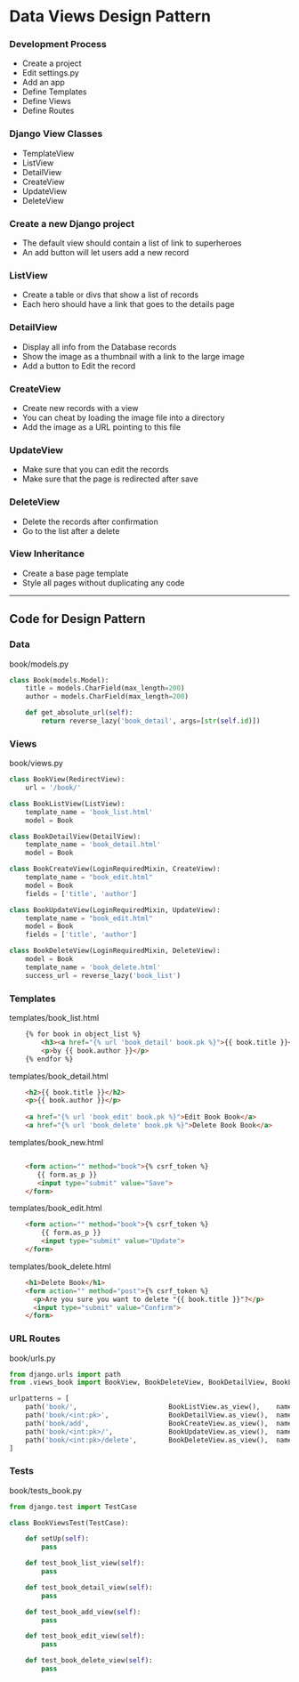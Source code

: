 # Data Views Design Pattern


### Development Process
* Create a project
* Edit settings.py
* Add an app
* Define Templates
* Define Views
* Define Routes


### Django View Classes
* TemplateView
* ListView
* DetailView
* CreateView
* UpdateView
* DeleteView


### Create a new Django project
* The default view should contain a list of link to superheroes
* An add button will let users add a new record


### ListView
* Create a table or divs that show a list of records
* Each hero should have a link that goes to the details page


### DetailView
* Display all info from the Database records
* Show the image as a thumbnail with a link to the large image
* Add a button to Edit the record


### CreateView
* Create new records with a view
* You can cheat by loading the image file into a directory
* Add the image as a URL pointing to this file


### UpdateView
* Make sure that you can edit the records
* Make sure that the page is redirected after save


### DeleteView
* Delete the records after confirmation
* Go to the list after a delete


### View Inheritance
* Create a base page template
* Style all pages without duplicating any code

---


## Code for Design Pattern

### Data

book/models.py

```python
class Book(models.Model):
    title = models.CharField(max_length=200)
    author = models.CharField(max_length=200)

    def get_absolute_url(self):
        return reverse_lazy('book_detail', args=[str(self.id)])
```


### Views

book/views.py

```python
class BookView(RedirectView):
    url = '/book/'

class BookListView(ListView):
    template_name = 'book_list.html'
    model = Book

class BookDetailView(DetailView):
    template_name = 'book_detail.html'
    model = Book

class BookCreateView(LoginRequiredMixin, CreateView):
    template_name = "book_edit.html"
    model = Book
    fields = ['title', 'author']

class BookUpdateView(LoginRequiredMixin, UpdateView):
    template_name = "book_edit.html"
    model = Book
    fields = ['title', 'author']

class BookDeleteView(LoginRequiredMixin, DeleteView):
    model = Book
    template_name = 'book_delete.html'
    success_url = reverse_lazy('book_list')
```


### Templates

templates/book_list.html

```html
    {% for book in object_list %}
        <h3><a href="{% url 'book_detail' book.pk %}">{{ book.title }}</a></h3>
        <p>by {{ book.author }}</p>
    {% endfor %}
```   

templates/book_detail.html

```html  
    <h2>{{ book.title }}</h2>
    <p>{{ book.author }}</p>
    
    <a href="{% url 'book_edit' book.pk %}">Edit Book Book</a>
    <a href="{% url 'book_delete' book.pk %}">Delete Book Book</a>
``` 

templates/book_new.html

```html

    <form action="" method="book">{% csrf_token %}
       {{ form.as_p }}
       <input type="submit" value="Save">
    </form>
```

templates/book_edit.html

```html
    <form action="" method="book">{% csrf_token %}
        {{ form.as_p }}
        <input type="submit" value="Update">
    </form>
```

templates/book_delete.html

```html
    <h1>Delete Book</h1>
    <form action="" method="post">{% csrf_token %}
      <p>Are you sure you want to delete "{{ book.title }}"?</p>
      <input type="submit" value="Confirm">
    </form>
```


### URL Routes

book/urls.py

```python
from django.urls import path
from .views_book import BookView, BookDeleteView, BookDetailView, BookListView, BookCreateView, BookUpdateView

urlpatterns = [
    path('book/',                       BookListView.as_view(),    name='book_list'),
    path('book/<int:pk>',               BookDetailView.as_view(),  name='book_detail'),
    path('book/add',                    BookCreateView.as_view(),  name='book_add'),
    path('book/<int:pk>/',              BookUpdateView.as_view(),  name='book_edit'),
    path('book/<int:pk>/delete',        BookDeleteView.as_view(),  name='book_delete'),
]

```


### Tests

book/tests_book.py

```python
from django.test import TestCase

class BookViewsTest(TestCase):

    def setUp(self):
        pass

    def test_book_list_view(self):
        pass

    def test_book_detail_view(self):
        pass

    def test_book_add_view(self):
        pass

    def test_book_edit_view(self):
        pass

    def test_book_delete_view(self):
        pass
```
